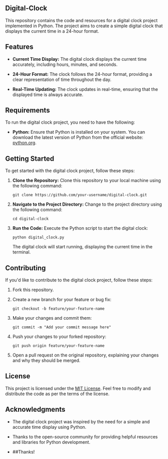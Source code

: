 ## Digital-Clock

This repository contains the code and resources for a digital clock project implemented in Python. The project aims to create a simple digital clock that displays the current time in a 24-hour format.

## Features

- **Current Time Display:** The digital clock displays the current time accurately, including hours, minutes, and seconds.

- **24-Hour Format:** The clock follows the 24-hour format, providing a clear representation of time throughout the day.

- **Real-Time Updating:** The clock updates in real-time, ensuring that the displayed time is always accurate.

## Requirements

To run the digital clock project, you need to have the following:

- **Python:** Ensure that Python is installed on your system. You can download the latest version of Python from the official website: [python.org](https://www.python.org).

## Getting Started

To get started with the digital clock project, follow these steps:

1. **Clone the Repository:** Clone this repository to your local machine using the following command:

   ```
   git clone https://github.com/your-username/digital-clock.git
   ```

2. **Navigate to the Project Directory:** Change to the project directory using the following command:

   ```
   cd digital-clock
   ```

3. **Run the Code:** Execute the Python script to start the digital clock:

   ```
   python digital_clock.py
   ```

   The digital clock will start running, displaying the current time in the terminal.

## Contributing

If you'd like to contribute to the digital clock project, follow these steps:

1. Fork this repository.

2. Create a new branch for your feature or bug fix:

   ```
   git checkout -b feature/your-feature-name
   ```

3. Make your changes and commit them:

   ```
   git commit -m "Add your commit message here"
   ```

4. Push your changes to your forked repository:

   ```
   git push origin feature/your-feature-name
   ```

5. Open a pull request on the original repository, explaining your changes and why they should be merged.

## License

This project is licensed under the [MIT License](LICENSE). Feel free to modify and distribute the code as per the terms of the license.

## Acknowledgments

- The digital clock project was inspired by the need for a simple and accurate time display using Python.

- Thanks to the open-source community for providing helpful resources and libraries for Python development.

- ##Thanks!
